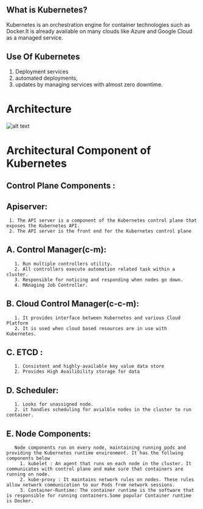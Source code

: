 ## What is Kubernetes?
Kubernetes is an orchestration engine for container technologies such as Docker.It is already available on many clouds like Azure and Google Cloud as a managed service.

## Use Of Kubernetes
  1. Deployment services
  2. automated deployments,
  3. updates by managing services with almost zero downtime.
  
# Architecture 

![alt text](https://user-images.githubusercontent.com/42385240/209423021-75e8a91c-3c44-4866-9bd1-7aa85588c583.jpeg)

# Architectural Component of Kubernetes

## Control Plane Components : 
  ## Apiserver:  
     1. The API server is a component of the Kubernetes control plane that exposes the Kubernetes API.
     2. The API server is the front end for the Kubernetes control plane
     
  ## A. Control Manager(c-m): 
       1. Run multiple controllers utility.
       2. All controllers execute automation related task within a cluster.
       3. Responsible for noticing and responding when nodes go down.
       4. MAnaging Job Controller.
   
  ## B. Cloud Control Manager(c-c-m): 
       1. It provides interface between Kubernetes and various Cloud Platform
       2. It is used when cloud based resources are in use with Kubernetes.
   
  ## C. ETCD : 
       1. Consistent and highly-available key value data store
       2. Provides High Availibility storage for data
       
  ## D. Scheduler:
       1. Looks for unassigned node.
       2. it handles scheduling for avialble nodes in the cluster to run container.
       
  ## E. Node Components:
       Node components run on every node, maintaining running pods and providing the Kubernetes runtime environment. It has the follwing components below
         1. kubelet : An agent that runs on each node in the cluster. It communicates with control plane and make sure that containers are running on node.
         2. kube-proxy : It maintains network rules on nodes. These rules allow network communication to our Pods from network sessions.
         3. Container-Runtime: The container runtime is the software that is responsible for running containers.Some popular Container runtime is Docker.



       
